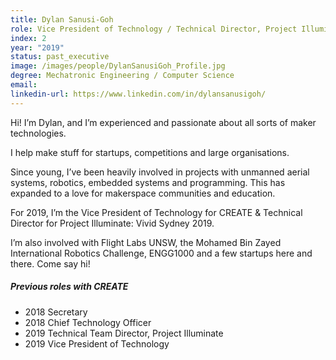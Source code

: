 ```yaml
---
title: Dylan Sanusi-Goh
role: Vice President of Technology / Technical Director, Project Illuminate
index: 2
year: "2019"
status: past_executive
image: /images/people/DylanSanusiGoh_Profile.jpg
degree: Mechatronic Engineering / Computer Science
email:
linkedin-url: https://www.linkedin.com/in/dylansanusigoh/
---
```

Hi! I’m Dylan, and I’m experienced and passionate about all sorts of maker technologies.

I help make stuff for startups, competitions and large organisations.

Since young, I’ve been heavily involved in projects with unmanned aerial systems, robotics, embedded systems and programming. This has expanded to a love for makerspace communities and education.

For 2019, I’m the Vice President of Technology for CREATE & Technical Director for Project Illuminate: Vivid Sydney 2019.

I’m also involved with Flight Labs UNSW, the Mohamed Bin Zayed International Robotics Challenge, ENGG1000 and a few startups here and there. Come say hi!

##### Previous roles with CREATE

- 2018 Secretary
- 2018 Chief Technology Officer
- 2019 Technical Team Director, Project Illuminate
- 2019 Vice President of Technology
